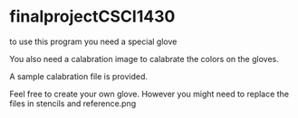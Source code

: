 # finalprojectCSCI1430

to use this program you need a special glove

You also need a calabration image to calabrate the colors on the gloves.

A sample calabration file is provided.

Feel free to create your own glove. However you might need to replace the files in stencils and reference.png